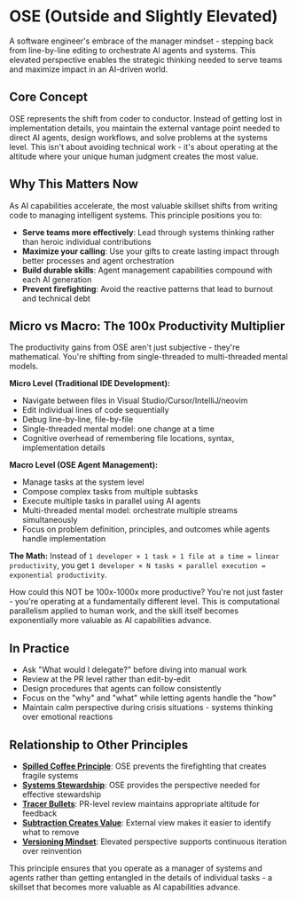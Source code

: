 # OSE (Outside and Slightly Elevated)

A software engineer's embrace of the manager mindset - stepping back from line-by-line editing to orchestrate AI agents and systems. This elevated perspective enables the strategic thinking needed to serve teams and maximize impact in an AI-driven world.

## Core Concept

OSE represents the shift from coder to conductor. Instead of getting lost in implementation details, you maintain the external vantage point needed to direct AI agents, design workflows, and solve problems at the systems level. This isn't about avoiding technical work - it's about operating at the altitude where your unique human judgment creates the most value.

## Why This Matters Now

As AI capabilities accelerate, the most valuable skillset shifts from writing code to managing intelligent systems. This principle positions you to:

- **Serve teams more effectively**: Lead through systems thinking rather than heroic individual contributions
- **Maximize your calling**: Use your gifts to create lasting impact through better processes and agent orchestration
- **Build durable skills**: Agent management capabilities compound with each AI generation
- **Prevent firefighting**: Avoid the reactive patterns that lead to burnout and technical debt

## Micro vs Macro: The 100x Productivity Multiplier

The productivity gains from OSE aren't just subjective - they're mathematical. You're shifting from single-threaded to multi-threaded mental models.

**Micro Level (Traditional IDE Development):**
- Navigate between files in Visual Studio/Cursor/IntelliJ/neovim
- Edit individual lines of code sequentially
- Debug line-by-line, file-by-file
- Single-threaded mental model: one change at a time
- Cognitive overhead of remembering file locations, syntax, implementation details

**Macro Level (OSE Agent Management):**
- Manage tasks at the system level
- Compose complex tasks from multiple subtasks
- Execute multiple tasks in parallel using AI agents
- Multi-threaded mental model: orchestrate multiple streams simultaneously
- Focus on problem definition, principles, and outcomes while agents handle implementation

**The Math:**
Instead of `1 developer × 1 task × 1 file at a time = linear productivity`, you get `1 developer × N tasks × parallel execution = exponential productivity`.

How could this NOT be 100x-1000x more productive? You're not just faster - you're operating at a fundamentally different level. This is computational parallelism applied to human work, and the skill itself becomes exponentially more valuable as AI capabilities advance.

## In Practice

- Ask "What would I delegate?" before diving into manual work
- Review at the PR level rather than edit-by-edit
- Design procedures that agents can follow consistently
- Focus on the "why" and "what" while letting agents handle the "how"
- Maintain calm perspective during crisis situations - systems thinking over emotional reactions

## Relationship to Other Principles

- **[Spilled Coffee Principle](../../../README.md)**: OSE prevents the firefighting that creates fragile systems
- **[Systems Stewardship](systems-stewardship.md)**: OSE provides the perspective needed for effective stewardship
- **[Tracer Bullets](tracer-bullets.md)**: PR-level review maintains appropriate altitude for feedback
- **[Subtraction Creates Value](subtraction-creates-value.md)**: External view makes it easier to identify what to remove
- **[Versioning Mindset](versioning-mindset.md)**: Elevated perspective supports continuous iteration over reinvention

This principle ensures that you operate as a manager of systems and agents rather than getting entangled in the details of individual tasks - a skillset that becomes more valuable as AI capabilities advance.